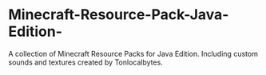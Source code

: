 # Minecraft-Resource-Pack-Java-Edition-
A collection of Minecraft Resource Packs for Java Edition. Including custom sounds and textures created by Tonlocalbytes.
